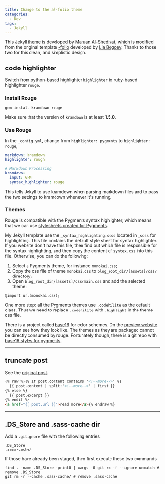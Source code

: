 ```yaml
---
title: Change to the al-folio theme
categories:
  - Dev
tags:
  - Jekyll
---
```


This [Jekyll theme](https://github.com/alshedivat/al-folio) is developed by [Maruan Al-Shedivat](https://www.cs.cmu.edu/~mshediva/), which is modified from the original template [-folio](https://github.com/bogoli/-folio) developed by [Lia Bogoev](http://www.liabogoev.com). Thanks to those two for this clean, and simplistic design.

## code highlighter
Switch from python-based highlighter `highlighter` to ruby-based highlighter `rouge`.

### Install Rouge

```shell
gem install kramdown rouge
```
Make sure that the version of `kramdown` is at least **1.5.0**.

### Use Rouge
In the `_config.yml`, change from `highlighter: pygments` to `highlighter: rouge`,

```yaml
markdown: kramdown
highlighter: rough

# Markdown Processing
kramdown:
  input: GFM
  syntax_highlighter: rouge
```
This tells Jekyll to use kramdown when parsing markdown files and to pass the two settings to kramdown whenever it's running.

### Themes
Rouge is compatible with the Pygments syntax highlighter, which means that we can use [stylesheets created for Pygments](http://richleland.github.io/pygments-css/).

My Jekyll template use the `_syntax_highlighting.scss` located in `_scss` for highlighting. This file contains the default style sheet for syntax highlighter. If you website don't have this file, then find out which file is responsible for the syntax highlighting, and then copy the content of `syntex.css` into this file. Otherwise, you can do the following:

1. Select a Pygments theme, for instance `monokai.css`;
2. Copy the css file of theme `monokai.css` to `blog_root_dir/[assets]/css/` directory;
3. Open `blog_root_dir/[assets]/css/main.css` and add the selected theme:
```
@import url(monokai.css);
```
One more step: all the Pygments themes use `.codehilite` as the default class. Thus we need to replace `.codehilite` with `.highlight` in the theme css file.

There is a project called [base16](https://github.com/chriskempson/base16) for color schemes. On the [preview website](http://chriskempson.github.io/base16/) you can see how they look like. The themes as they are packaged cannot be directly consumed by rouge. Fortunately though, there is a git repo with [base16 styles for pygments](https://github.com/idleberg/base16-pygments/tree/master/css).

---

## truncate post

See the [original post](http://briankhuu.com/blog/self/jekyll/2014/12/03/post-truncation-in-jekyll.html).

```html
{% raw %}{% if post.content contains '<!--more-->' %}
  {{ post.content | split:'<!--more-->' | first }}
{% else %}
  {{ post.excerpt }}
{% endif %}
<a href="{{ post.url }}">read more</a>{% endraw %}
```

---

## .DS_Store and .sass-cache dir
Add a `.gitignore` file with the following entries

```plaintext
.DS_Store
.sass-cache/
```
If those have already been staged, then first execute these two commands

```shell
find . -name .DS_Store -print0 | xargs -0 git rm -f --ignore-unmatch # remove .DS_Store
git rm -r --cache .sass-cache/ # remove .sass-cache
```